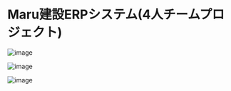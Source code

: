 # Maru建設ERPシステム(4人チームプロジェクト)

![image](https://user-images.githubusercontent.com/21729665/194885230-14554ec7-1fb5-42fd-92d8-22cbcb44923c.png)

![image](https://user-images.githubusercontent.com/21729665/194885295-ab5feb6a-1e07-4334-abb8-4d17ce739fba.png)

![image](https://user-images.githubusercontent.com/21729665/194885332-2c900ce1-79cd-4f57-8e69-1ed782e9271e.png)
